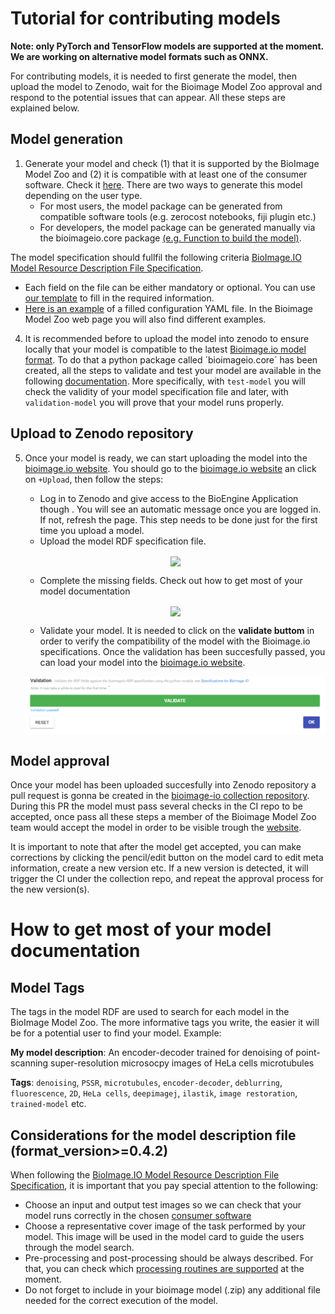 
# Tutorial for contributing models
**Note: only PyTorch and TensorFlow models are supported at the moment. We are working on alternative model formats such as ONNX.**

For contributing models, it is needed to first generate the model, then upload the model to Zenodo, wait for the Bioimage Model Zoo approval and respond to the potential issues that can appear. All these steps are explained below.


## Model generation

1. Generate your model and check (1) that it is supported by the BioImage Model Zoo and (2) it is compatible with at least one of the consumer software. Check it [here](https://github.com/bioimage-io/spec-bioimage-io/blob/master/supported_formats_and_operations.md). There are two ways to generate this model depending on the user type. 
   - For most users, the model package can be generated from compatible software tools (e.g. zerocost notebooks, fiji plugin etc.)
   - For developers, the model package can be generated manually via the bioimageio.core package [(e.g. Function to build the model)](https://github.com/bioimage-io/core-bioimage-io-python/blob/902262bdce60a4c905f7b4a3b5646dc9ae68122f/bioimageio/core/build_spec/build_model.py#L572-L589).

The model specification should fullfil the following criteria [BioImage.IO Model Resource Description File Specification](https://github.com/bioimage-io/spec-bioimage-io/blob/gh-pages/model_spec_latest.md). 
   - Each field on the file can be either mandatory or optional. You can use [our template](https://github.com/bioimage-io/bioimage-io-models/pull/55/files#diff-f6c64be5b9d764d0964654908b2ed4495fccc7624e58e9360bfdc6cef169edbe) to fill in the required information. 
   - [Here is an example](https://github.com/bioimage-io/pytorch-bioimage-io/blob/master/specs/models/unet2d_nuclei_broad/UNet2DNucleiBroad.model.yaml) of a filled configuration YAML file. In the Bioimage Model Zoo web page you will also find different examples. 

4. It is recommended before to upload the model into zenodo to ensure locally that your model is compatible to the latest [Bioimage.io model format](https://github.com/bioimage-io/spec-bioimage-io/blob/gh-pages/model_spec_latest.md). To do that a python package called ´bioimageio.core´ has been created, all the steps to validate and test your model are available in the following [documentation](https://github.com/bioimage-io/spec-bioimage-io#bioimageio-cli). More specifically, with `test-model` you will check the validity of your model specification file and  later, with `validation-model` you will prove that your model runs properly. 


## Upload to Zenodo repository
5. Once your model is ready, we can start uploading the model into the [bioimage.io website](https://bioimage.io/#/). You should go to the [bioimage.io website](https://bioimage.io/#/) an click on `+Upload`, then follow the steps:

   - Log in to Zenodo and give access to the BioEngine Application though . You will see an automatic message once you are logged in. If not, refresh the page.
   This step needs to be done just for the first time you upload a model. 
   - Upload the model RDF specification file.
   
   <p align="center">
   <img src="https://github.com/crtorreg/bioimage.io/blob/main/docs/contribute_models/upload_1.png" align="center" width="500"/>
   </p>
   
   - Complete the missing fields. Check out how to get most of your model documentation
    
   <p align="center">
   <src="https://github.com/crtorreg/bioimage.io/blob/main/docs/contribute_models/upload_2.png" align="center" width="500"/>
   <img src="https://github.com/crtorreg/bioimage.io/blob/main/docs/contribute_models/upload_3.png" align="center" width="500"/>
   </p>
   
   - Validate your model. It is needed to click on the **validate buttom** in order to verify the compatibility of the model with the Bioimage.io specifications. Once the validation has been succesfully passed, you can load your model into the [bioimage.io website](https://bioimage.io/#/). 
   <p align="center">
   <img src="https://github.com/crtorreg/bioimage.io/blob/crtorreg-patch-1/docs/contribute_models/upload_4.png" align="center" width="500"/>
   </p>

## Model approval

Once your model has been uploaded succesfully into Zenodo repository a pull request is gonna be created in the [bioimage-io collection repository](https://github.com/bioimage-io/collection-bioimage-io/pulls). During this PR the model must pass several checks in the CI repo to be accepted, once pass all these steps a member of the Bioimage Model Zoo team would accept the model in order to be visible trough the [website](https://bioimage.io/#/). 

It is important to note that after the model get accepted, you can make corrections by clicking the pencil/edit button on the model card to edit meta information, create a new version etc. If a new version is detected, it will trigger the CI under the collection repo, and repeat the approval process for the new version(s).

# How to get most of your model documentation
## Model Tags

The tags in the model RDF are used to search for each model in the BioImage Model Zoo. The more informative tags you write, the easier it will be for a potential user to find your model. Example:

**My model description**: An encoder-decoder trained for denoising of point-scanning super-resolution microsocpy images of HeLa cells microtubules

**Tags**: `denoising`, `PSSR`, `microtubules`, `encoder-decoder`, `deblurring`, `fluorescence`, `2D`, `HeLa cells`, `deepimagej`, `ilastik`, `image restoration`, `trained-model` etc.

## Considerations for the model description file (format_version>=0.4.2)
When following the [BioImage.IO Model Resource Description File Specification](https://github.com/bioimage-io/spec-bioimage-io), it is important that you pay special attention to the following:
* Choose an input and output test images so we can check that your model runs correctly in the chosen [consumer software](https://bioimage.io/docs/#/consumer_software/model_runner)
* Choose a representative cover image of the task performed by your model. This image will be used in the model card to guide the users through the model search.
* Pre-processing and post-processing should be always described. For that, you can check which [processing routines are supported](https://github.com/bioimage-io/spec-bioimage-io/blob/master/supported_formats_and_operations.md#pre--and-postprocessing) at the moment. 
* Do not forget to include in your bioimage model (.zip) any additional file needed for the correct execution of the model.

